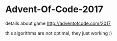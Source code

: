 # Advent-Of-Code-2017
details about game http://adventofcode.com/2017

this algorithms are not optimal, they just working :)
